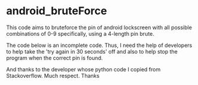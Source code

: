 # android_bruteForce
This code aims to bruteforce the pin of android lockscreen with all possible combinations of 0-9
specifically, using a 4-length pin brute.

The code below is an incomplete code. Thus, I need the help of developers to help 
take the  'try again in 30 seconds' off and also to help stop the program when the correct pin
is found.

And thanks to the developer whose python code I copied from Stackoverflow. Much respect. Thanks
